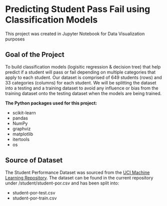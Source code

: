 # Predicting Student Pass Fail using Classification Models
This project was created in Jupyter Notebook for Data Visualization purposes
## Goal of the Project
To build classification models (logisitic regression & decision tree) that help predict if a student will pass or fail depending on multiple categories that apply to each student. Our dataset is comprised of 649 students (rows) and 33 categories (columns) for each student. We will be splitting the dataset into a testing and a training dataset to avoid any influence or bias from the training dataset onto the testing dataset when the models are being trained. 

**The Python packages used for this project:**
- scikit-learn 
- pandas
- NumPy
- graphviz
- matplotlib
- itertools
- os

## Source of Dataset
The Student Performance Dataset was sourced from the [UCI Machine Learning Repository](https://archive.ics.uci.edu/ml/datasets/Student+Performance).
The dataset can be found in the current repository under /student/student-por.csv and has been split into:
- student-por-test.csv
- student-por-train.csv
